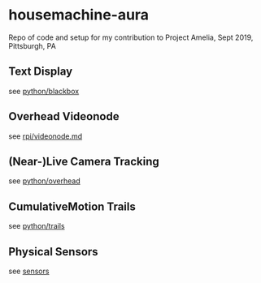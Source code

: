 # housemachine-aura
Repo of code and setup for my contribution to Project Amelia, Sept 2019, Pittsburgh, PA
## Text Display
see [python/blackbox](python/blackbox)
## Overhead Videonode
see [rpi/videonode.md](rpi/videonode.md)
## (Near-)Live Camera Tracking
see [python/overhead](python/overhead)
## CumulativeMotion Trails
see [python/trails](python/trails)
## Physical Sensors
see [sensors](sensors)

